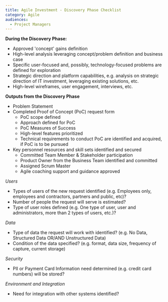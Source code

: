 ```yaml
---
title: Agile Investment - Discovery Phase Checklist
category: Agile
audiences:
  - Project Managers
---
```


**During the Discovery Phase:**

* Approved 'concept' gains definition
* High-level analysis leveraging concept/problem definition and business case
* Specific user-focused and, possibly, technology-focused problems are defined for exploration
* Strategic direction and platform capabilities, e.g. analysis on strategic direction of IT investment, leveraging existing solutions, etc. 
* High-level wireframes, user engagement, interviews, etc.

**Outputs from the Discovery Phase**

* Problem Statement
* Completed Proof of Concept (PoC) request form
    * PoC scope defined
    * Approach defined for PoC
    * PoC Measures of Success
    * High-level features prioritized
    * Technical requirements to conduct PoC are identified and acquired, if PoC is to be pursued
* Key personnel resources and skill sets identified and secured
    * Committed Team Member & Stakeholder participation
    * Product Owner from the Business Team identified and committed
    * Assigned Scrum Master
    * Agile coaching support and guidance approved

*Users*

* Types of users of the new request identified (e.g. Employees only, employees and contractors, partners and public, etc)?
* Number of people the request will serve is estimated?
* Type of user roles defined (e.g. One type of user, user and administrators, more than 2 types of users, etc.)?

*Data*

* Type of data the request will work with identified? (e.g. No Data, Structured Data OR/AND Unstructured Data)
* Condition of the data specified? (e.g. format, data size, frequency of capture, current storage)

*Security*

* PII or Payment Card Information need determined (e.g. credit card numbers) will be stored?

*Environment and Integration*

* Need for integration with other systems identified?
